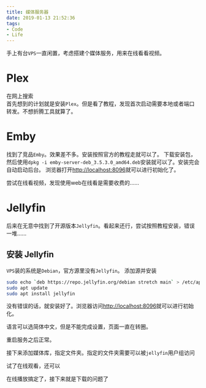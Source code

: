```yaml
---
title: 媒体服务器
date: 2019-01-13 21:52:36
tags:
- Code
- Life
---
```

手上有台`VPS`一直闲置，考虑搭建个媒体服务，用来在线看看视频。
<!--more-->
# Plex
在网上搜索  
首先想到的计划就是安装`Plex`。但是看了教程，发现首次启动需要本地或者端口转发。不想折腾工具就算了。

# Emby
找到了竞品`Emby`。效果差不多。安装按照官方的教程走就可以了。
下载安装包，然后使用`dpkg -i emby-server-deb_3.5.3.0_amd64.deb`安装就可以了。安装完会自动启动后台。
浏览器打开[http://localhost:8096](http://localhost:8096)就可以进行初始化了。

尝试在线看视频，发现使用web在线看是需要收费的……

# Jellyfin
后来在无意中找到了开源版本`Jellyfin`。看起来还行，尝试按照教程安装，错误一堆……

## 安装 Jellyfin

`VPS`装的系统是`Debian`，官方源里没有`Jellyfin`。 添加源并安装

``` sh
sudo echo `deb https://repo.jellyfin.org/debian stretch main` > /etc/apt/sources.list.d/jellyfin.list
sudo apt update
sudo apt install jellyfin
```

没有错误的话，就安装好了。浏览器访问[http://localhost:8096](http://localhost:8096)就可以进行初始化。

语言可以选简体中文，但是不能完成设置，页面一直在转圈。

重启服务之后正常。

接下来添加媒体库，指定文件夹。指定的文件夹需要可以被`jellyfin`用户组访问

试了在线观看，还可以

在线播放搞定了，接下来就是下载的问题了